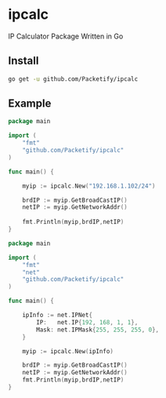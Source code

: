 # ipcalc
IP Calculator Package Written in Go

## Install

```bash
go get -u github.com/Packetify/ipcalc
```

## Example

```go
package main

import (
	"fmt"
	"github.com/Packetify/ipcalc"
)

func main() {

	myip := ipcalc.New("192.168.1.102/24")

	brdIP := myip.GetBroadCastIP()
	netIP := myip.GetNetworkAddr()
	
	fmt.Println(myip,brdIP,netIP)
}

```

```go
package main

import (
	"fmt"
	"net"
	"github.com/Packetify/ipcalc"
)

func main() {

	ipInfo := net.IPNet{
		IP:   net.IP{192, 168, 1, 1},
		Mask: net.IPMask{255, 255, 255, 0},
	}

    myip := ipcalc.New(ipInfo)

	brdIP := myip.GetBroadCastIP()
	netIP := myip.GetNetworkAddr()
	fmt.Println(myip,brdIP,netIP)
}

```
